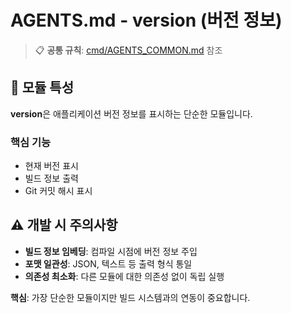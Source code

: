 # AGENTS.md - version (버전 정보)

> 📋 **공통 규칙**: [cmd/AGENTS_COMMON.md](../AGENTS_COMMON.md) 참조

## 🎯 모듈 특성

**version**은 애플리케이션 버전 정보를 표시하는 단순한 모듈입니다.

### 핵심 기능

- 현재 버전 표시
- 빌드 정보 출력
- Git 커밋 해시 표시

## ⚠️ 개발 시 주의사항

- **빌드 정보 임베딩**: 컴파일 시점에 버전 정보 주입
- **포맷 일관성**: JSON, 텍스트 등 출력 형식 통일
- **의존성 최소화**: 다른 모듈에 대한 의존성 없이 독립 실행

**핵심**: 가장 단순한 모듈이지만 빌드 시스템과의 연동이 중요합니다.
